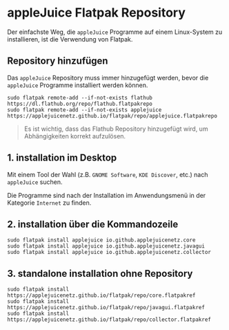 # appleJuice Flatpak Repository

Der einfachste Weg, die `appleJuice` Programme auf einem Linux-System zu installieren, ist die Verwendung von Flatpak.

## Repository hinzufügen

Das `appleJuice` Repository muss immer hinzugefügt werden, bevor die `appleJuice` Programme installiert werden können.

```shell
sudo flatpak remote-add --if-not-exists flathub https://dl.flathub.org/repo/flathub.flatpakrepo
sudo flatpak remote-add --if-not-exists applejuice https://applejuicenetz.github.io/flatpak/repo/applejuice.flatpakrepo
```

> Es ist wichtig, dass das Flathub Repository hinzugefügt wird, um Abhängigkeiten korrekt aufzulösen.

## 1. installation im Desktop

Mit einem Tool der Wahl (z.B. `GNOME Software`, `KDE Discover`, etc.) nach `appleJuice` suchen.

Die Programme sind nach der Installation im Anwendungsmenü in der Kategorie `Internet` zu finden.

## 2. installation über die Kommandozeile

```shell
sudo flatpak install applejuice io.github.applejuicenetz.core
sudo flatpak install applejuice io.github.applejuicenetz.javagui 
sudo flatpak install applejuice io.github.applejuicenetz.collector
```

## 3. standalone installation ohne Repository

```shell
sudo flatpak install https://applejuicenetz.github.io/flatpak/repo/core.flatpakref
sudo flatpak install https://applejuicenetz.github.io/flatpak/repo/javagui.flatpakref
sudo flatpak install https://applejuicenetz.github.io/flatpak/repo/collector.flatpakref
```
